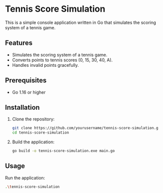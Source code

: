 ﻿# Tennis Score Simulation

This is a simple console application written in Go that simulates the scoring system of a tennis game.

## Features

- Simulates the scoring system of a tennis game.
- Converts points to tennis scores (0, 15, 30, 40, A).
- Handles invalid points gracefully.

## Prerequisites

- Go 1.16 or higher

## Installation

1. Clone the repository:
    ```sh
    git clone https://github.com/yourusername/tennis-score-simulation.git
    cd tennis-score-simulation
    ```

2. Build the application:
    ```sh
    go build -o tennis-score-simulation.exe main.go
    ```

## Usage

Run the application:
```sh
.\tennis-score-simulation
